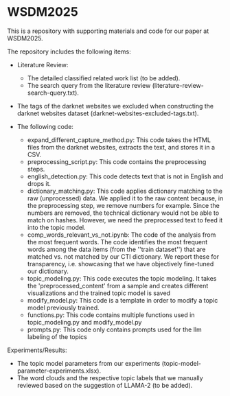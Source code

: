 # WSDM2025
This is a repository with supporting materials and code for our paper at WSDM2025.

The repository includes the following items:
- Literature Review:
    - The detailed classified related work list (to be added).
    - The search query from the literature review (literature-review-search-query.txt).
      
- The tags of the darknet websites we excluded when constructing the darknet websites dataset (darknet-websites-excluded-tags.txt).

- The following code:
    - expand_different_capture_method.py: This code takes the HTML files from the darknet websites, extracts the text, and stores it in a CSV.
    - preprocessing_script.py: This code contains the preprocessing steps.
    - english_detection.py: This code detects text that is not in English and drops it.
    - dictionary_matching.py: This code applies dictionary matching to the raw (unprocessed) data. We applied it to the raw content because, in the preprocessing step, we remove numbers for example. Since the numbers are removed, the technical dictionary would not be able to match on hashes. However, we need the preprocessed text to feed it into the topic model.
    - comp_words_relevant_vs_not.ipynb: The code of the analysis from the most frequent words. The code identifies the most frequent words among the data items (from the ''train             dataset'') that are matched vs. not matched by our CTI dictionary. We report these for transparency, i.e. showcasing that we have objectively fine-tuned our dictionary.
    - topic_modeling.py: This code executes the topic modeling. It takes the 'preprocessed_content' from a sample and creates different visualizations and the trained topic model is saved
    - modify_model.py: This code is a template in order to modify a topic model previously trained.
    - functions.py: This code contains multiple functions used in topic_modeling.py and modify_model.py
    - prompts.py: This code only contains prompts used for the llm labeling of the topics

Experiments/Results:
- The topic model parameters from our experiments (topic-model-parameter-experiments.xlsx).
- The word clouds and the respective topic labels that we manually reviewed based on the suggestion of LLAMA-2 (to be added).
